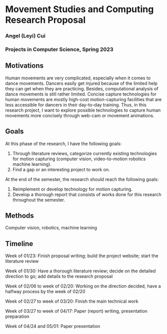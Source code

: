 # Movement Studies and Computing Research Proposal

### Angel (Leyi) Cui
### Projects in Computer Science, Spring 2023

## Motivations
Human movements are very complicated, especially when it comes to dance movements. Dancers easily get injured because of the limited help they can get when they are practicing. Besides, computational analysis of dance movements is still rather limited. Concise capture technologies for human movements are mostly high-cost motion-capturing facilities that are less accessible for dancers in their day-to-day training. Thus, in this research project, I want to explore possible technologies to capture human movements more concisely through web-cam or movement animations.

## Goals
At this phase of the research, I have the following goals:

1. Through literature reviews, categorize currently existing technologies for motion capturing (computer vision, video-to-motion robotics machine learning).
2. Find a gap or an interesting project to work on.

At the end of the semester, the research should reach the following goals:

1. Reimplement or develop technology for motion capturing.
2. Develop a thorough report that consists of works done for this research throughout the semester.


## Methods
Computer vision, robotics, machine learning

## Timeline
Week of 01/23: Finish proposal writing; build the project website; start the literature review

Week of 01/30: Have a thorough literature review; decide on the detailed direction to go; add details to the research proposal

Week of 02/06 to week of 02/20: Working on the direction decided, have a halfway process by the week of 02/20

Week of 02/27 to week of 03/20: Finish the main technical work 

Week of 03/27 to week of 04/17: Paper (report) writing, presentation preparation

Week of 04/24 and 05/01: Paper presentation
